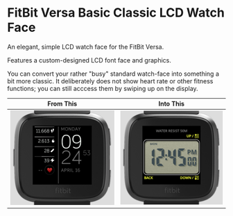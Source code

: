 # FitBit Versa Basic Classic LCD Watch Face

An elegant, simple LCD watch face for the FitBit Versa.

Features a custom-designed LCD font face and graphics.

You can convert your rather "busy" standard watch-face into something a bit more classic.  It deliberately does not show heart rate or other fitness functions; you can still acccess them by swiping up on the display.

| From This                   | Into This                      |
|:---------------------------:|:------------------------------:|
| ![](images/FitbitVersa.png) | ![](images/VersaFace-Full.png) |
